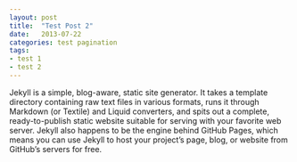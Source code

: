 ```yaml
---
layout: post
title:  "Test Post 2"
date:   2013-07-22
categories: test pagination
tags:
- test 1
- test 2
---
```


Jekyll is a simple, blog-aware, static site generator. It takes a template directory containing raw text files in various formats, runs it through Markdown (or Textile) and Liquid converters, and spits out a complete, ready-to-publish static website suitable for serving with your favorite web server. Jekyll also happens to be the engine behind GitHub Pages, which means you can use Jekyll to host your project’s page, blog, or website from GitHub’s servers for free.
